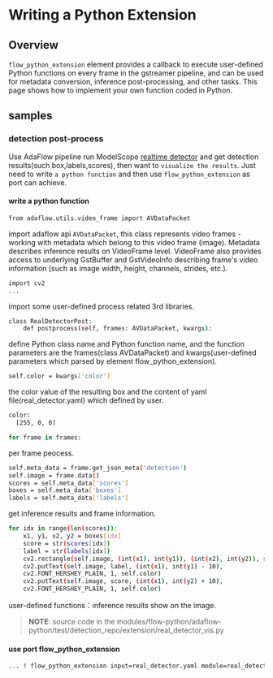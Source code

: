 # Writing a Python Extension

## Overview

`flow_python_extension` element provides a callback to execute user-defined Python functions on every frame in the 
gstreamer pipeline, and can be used for metadata conversion, inference post-processing, and other tasks. 
This page shows how to implement your own function coded in Python.

## samples
### detection post-process
Use AdaFlow pipeline run ModelScope [realtime detector](https://modelscope.cn/models/damo/cv_cspnet_image-object-detection_yolox/summary) 
and get detection results(such box,labels,scores), then want to `visualize the results`. Just need to write `a python function` 
and then use `flow_python_extension` as port can achieve.

#### write a python function

```bash
from adaflow.utils.video_frame import AVDataPacket
```
import adaflow api `AVDataPacket`, this class represents video frames - working with metadata which
belong to this video frame (image). Metadata describes inference results on VideoFrame level.
VideoFrame also provides access to underlying GstBuffer and GstVideoInfo describing frame's video information (such
as image width, height, channels, strides, etc.).

```bash
import cv2
...
```
import some user-defined process related 3rd libraries.

```bash
class RealDetectorPost:
    def postprocess(self, frames: AVDataPacket, kwargs):
```
define Python class name and Python function name, and the function parameters are the frames(class AVDataPacket) and
kwargs(user-defined parameters which parsed by element flow_python_extension).

```bash
self.color = kwargs['color']
```
the color value of the resulting box and the content of yaml file(real_detector.yaml) which defined by user.
```bash
color:
  [255, 0, 0]
```

```bash
for frame in frames:
```
per frame peocess.

```bash
self.meta_data = frame.get_json_meta('detection')
self.image = frame.data()
scores = self.meta_data['scores']
boxes = self.meta_data['boxes']
labels = self.meta_data['labels']
```
get inference results and frame information.

```bash
for idx in range(len(scores)):
    x1, y1, x2, y2 = boxes[idx]
    score = str(scores[idx])
    label = str(labels[idx])
    cv2.rectangle(self.image, (int(x1), int(y1)), (int(x2), int(y2)), self.color, 2)
    cv2.putText(self.image, label, (int(x1), int(y1) - 10),
    cv2.FONT_HERSHEY_PLAIN, 1, self.color)
    cv2.putText(self.image, score, (int(x1), int(y2) + 10),
    cv2.FONT_HERSHEY_PLAIN, 1, self.color)
```
user-defined functions：inference results show on the image.

> **NOTE**: source code in the modules/flow-python/adaflow-python/test/detection_repo/extension/real_detector_vis.py

#### use port flow_python_extension
```bash
... ! flow_python_extension input=real_detector.yaml module=real_detector_vis.py class= RealDetectorPost function = postprocess ! ...
```


